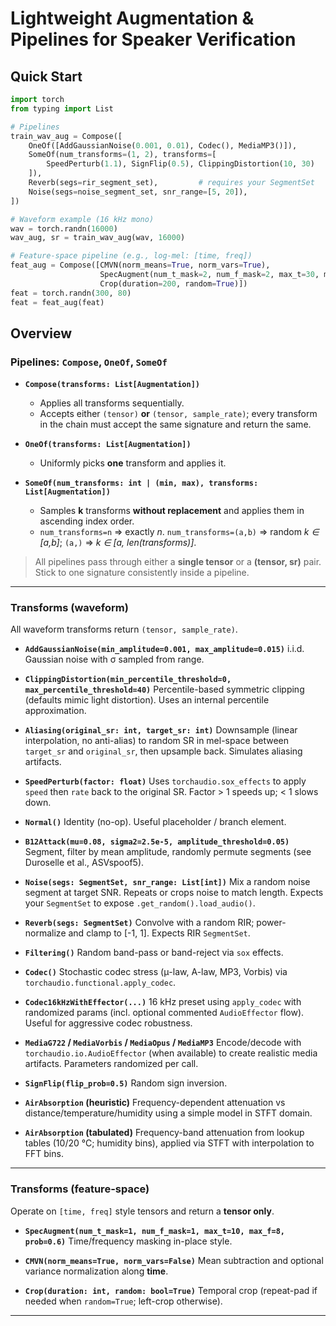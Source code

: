 # Lightweight Augmentation & Pipelines for Speaker Verification

## Quick Start

```python
import torch
from typing import List

# Pipelines
train_wav_aug = Compose([
    OneOf([AddGaussianNoise(0.001, 0.01), Codec(), MediaMP3()]),
    SomeOf(num_transforms=(1, 2), transforms=[
        SpeedPerturb(1.1), SignFlip(0.5), ClippingDistortion(10, 30)
    ]),
    Reverb(segs=rir_segment_set),         # requires your SegmentSet
    Noise(segs=noise_segment_set, snr_range=[5, 20]),
])

# Waveform example (16 kHz mono)
wav = torch.randn(16000)
wav_aug, sr = train_wav_aug(wav, 16000)

# Feature-space pipeline (e.g., log-mel: [time, freq])
feat_aug = Compose([CMVN(norm_means=True, norm_vars=True),
                    SpecAugment(num_t_mask=2, num_f_mask=2, max_t=30, max_f=8, prob=1.0),
                    Crop(duration=200, random=True)])
feat = torch.randn(300, 80)
feat = feat_aug(feat)
```


## Overview

### Pipelines: `Compose`, `OneOf`, `SomeOf`

- **`Compose(transforms: List[Augmentation])`**
  - Applies all transforms sequentially.
  - Accepts either `(tensor)` **or** `(tensor, sample_rate)`; every transform in the chain must accept the same signature and return the same.

- **`OneOf(transforms: List[Augmentation])`**
  - Uniformly picks **one** transform and applies it.

- **`SomeOf(num_transforms: int | (min, max), transforms: List[Augmentation])`**
  - Samples **k** transforms **without replacement** and applies them in ascending index order.
  - `num_transforms=n` ⇒ exactly *n*.
    `num_transforms=(a,b)` ⇒ random *k ∈ [a,b]*; `(a,)` ⇒ *k ∈ [a, len(transforms)]*.

> All pipelines pass through either a **single tensor** or a **(tensor, sr)** pair. Stick to one signature consistently inside a pipeline.

---

### Transforms (waveform)

All waveform transforms return `(tensor, sample_rate)`.

- **`AddGaussianNoise(min_amplitude=0.001, max_amplitude=0.015)`**
  i.i.d. Gaussian noise with σ sampled from range.

- **`ClippingDistortion(min_percentile_threshold=0, max_percentile_threshold=40)`**
  Percentile-based symmetric clipping (defaults mimic light distortion). Uses an internal percentile approximation.

- **`Aliasing(original_sr: int, target_sr: int)`**
  Downsample (linear interpolation, no anti-alias) to random SR in mel-space between `target_sr` and `original_sr`, then upsample back. Simulates aliasing artifacts.

- **`SpeedPerturb(factor: float)`**
  Uses `torchaudio.sox_effects` to apply `speed` then `rate` back to the original SR. Factor > 1 speeds up; < 1 slows down.

- **`Normal()`**
  Identity (no-op). Useful placeholder / branch element.

- **`B12Attack(mu=0.08, sigma2=2.5e-5, amplitude_threshold=0.05)`**
  Segment, filter by mean amplitude, randomly permute segments (see Duroselle et al., ASVspoof5).

- **`Noise(segs: SegmentSet, snr_range: List[int])`**
  Mix a random noise segment at target SNR. Repeats or crops noise to match length. Expects your `SegmentSet` to expose `.get_random().load_audio()`.

- **`Reverb(segs: SegmentSet)`**
  Convolve with a random RIR; power-normalize and clamp to [-1, 1]. Expects RIR `SegmentSet`.

- **`Filtering()`**
  Random band-pass or band-reject via `sox` effects.

- **`Codec()`**
  Stochastic codec stress (μ-law, A-law, MP3, Vorbis) via `torchaudio.functional.apply_codec`.

- **`Codec16kHzWithEffector(...)`**
  16 kHz preset using `apply_codec` with randomized params (incl. optional commented `AudioEffector` flow). Useful for aggressive codec robustness.

- **`MediaG722` / `MediaVorbis` / `MediaOpus` / `MediaMP3`**
  Encode/decode with `torchaudio.io.AudioEffector` (when available) to create realistic media artifacts. Parameters randomized per call.

- **`SignFlip(flip_prob=0.5)`**
  Random sign inversion.

- **`AirAbsorption` (heuristic)**
  Frequency-dependent attenuation vs distance/temperature/humidity using a simple model in STFT domain.

- **`AirAbsorption` (tabulated)**
  Frequency-band attenuation from lookup tables (10/20 °C; humidity bins), applied via STFT with interpolation to FFT bins.

---

### Transforms (feature-space)

Operate on `[time, freq]` style tensors and return a **tensor only**.

- **`SpecAugment(num_t_mask=1, num_f_mask=1, max_t=10, max_f=8, prob=0.6)`**
  Time/frequency masking in-place style.

- **`CMVN(norm_means=True, norm_vars=False)`**
  Mean subtraction and optional variance normalization along **time**.

- **`Crop(duration: int, random: bool=True)`**
  Temporal crop (repeat-pad if needed when `random=True`; left-crop otherwise).

---
